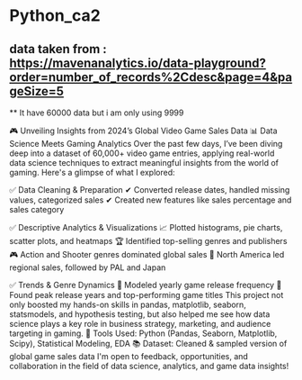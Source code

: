 # Python_ca2

## data taken from : https://mavenanalytics.io/data-playground?order=number_of_records%2Cdesc&page=4&pageSize=5
** It have 60000 data but i am only using 9999



🎮 Unveiling Insights from 2024’s Global Video Game Sales Data
📊 Data Science Meets Gaming Analytics
Over the past few days, I’ve been diving deep into a dataset of 60,000+ video game entries, applying real-world data science techniques to extract meaningful insights from the world of gaming. Here's a glimpse of what I explored:

✅ Data Cleaning & Preparation
✔ Converted release dates, handled missing values, categorized sales
✔ Created new features like sales percentage and sales category

✅ Descriptive Analytics & Visualizations
📈 Plotted histograms, pie charts, scatter plots, and heatmaps
🏆 Identified top-selling genres and publishers
🎮 Action and Shooter genres dominated global sales
📍 North America led regional sales, followed by PAL and Japan

✅ Trends & Genre Dynamics
📆 Modeled yearly game release frequency
📌 Found peak release years and top-performing game titles
This project not only boosted my hands-on skills in pandas, matplotlib, seaborn, statsmodels, and hypothesis testing, but also helped me see how data science plays a key role in business strategy, marketing, and audience targeting in gaming.
🔗 Tools Used: Python (Pandas, Seaborn, Matplotlib, Scipy), Statistical Modeling, EDA
📚 Dataset: Cleaned & sampled version of global game sales data
I'm open to feedback, opportunities, and collaboration in the field of data science, analytics, and game data insights!
